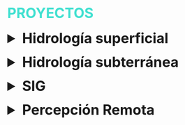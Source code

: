 # <span style="color: turquoise; font-size: 2rem; text-transform: uppercase;">Proyectos</span>

<style>
  details {
    margin-top: 1rem;
  }
  summary.section {
    font-size: 2rem; /* Tamaño de fuente de los títulos */
    font-weight: bold;
  }
  summary.project {
    font-size: 1.5rem; /* Tamaño de fuente de los proyectos */
    font-weight: bold;
    list-style: none; /* Ocultar el triángulo invertido */
  }
  summary.project::-webkit-details-marker {
    display: none; /* Ocultar el triángulo invertido en navegadores WebKit */
  }
  details p, details h2 {
    font-size: 1.5rem; /* Tamaño de fuente del contenido */
    margin-left: 40px; /* Margen izquierdo para los proyectos */
  }
  figure {
    margin-left: 20px; /* Margen izquierdo para las figuras */
  }
  figcaption {
    text-align: center; /* Centrar el texto de los títulos */
    font-style: italic; /* Estilo itálico para los títulos */
  }
</style>

<details>
  <summary class="section">Hidrología superficial</summary>
  
  <details>
    <summary class="project">1. Análisis de Precipitaciones</summary>

Descargué datos de precipitación del Servicio Meteorológico Nacional de una estación de la subcuenca de Zapotitlán, Guerrero. Procesé los datos en Python. Hice una serie mensual y anual. También obtuve la precipitación promedio mensual.

**Herramientas:** Python

**Resultado:**

<figure>
  <img src="images/Hidrologia_superficial/precmensual.jpeg" alt="Proyecto 1">
  <figcaption>Precipitación mensual</figcaption>
  <img src="images/Hidrologia_superficial/precanual.jpeg" alt="Proyecto 2">
  <figcaption>Precipitación anual</figcaption>
  <img src="images/Hidrologia_superficial/promediomensual.jpeg" alt="Proyecto 3">
  <figcaption>Precipitación promedio mensual</figcaption>
</figure>
  </details>


  <details>
    <summary class="project">2. Simulación de infiltración</summary>

Trabajé con datos de intensidad de lluvia de una estación del Observatorio Hidrológico de Instituto de Ingeniería de la UNAM. Apliqué el método de tasa de infiltración constante para estimar la pérdida de agua por infiltración ante una tormenta severa, asumiendo que el suelo tiene siempre la misma capacidad de infiltración. Convertí las tasas de precipitación y de infiltración a láminas y grafiqué la Curva Masa.

**Herramientas:** Python

**Resultado:**

<figure>
  <img src="images/Hidrologia_superficial/curvamasa.jpeg" alt="Proyecto 4">
  <figcaption>Curva Masa</figcaption>
</figure>
  </details>

  <details>
    <summary class="project">3. Análisis de caudal</summary>

**Herramientas:** Python

**Resultado:**

<figure>
  <img src="images/Hidrologia_superficial/caudaldiaria.jpeg" alt="Proyecto 5">
  <figcaption>Caudal a escala diaria</figcaption>
  <img src="images/Hidrologia_superficial/caudalmensual.jpeg" alt="Proyecto 6">
  <figcaption>Caudal a escala mensual</figcaption>
</figure>
  </details>

  
</details>

<details>
  <summary class="section">Hidrología subterránea</summary>
  
  <details>
    <summary class="project">Proyecto 1: Gestor de Tareas</summary>
El proyecto "Gestor de Tareas" es una aplicación web desarrollada como parte de un proyecto personal. El objetivo principal del proyecto es ayudar a los usuarios a organizar y gestionar sus tareas diarias de manera eficiente.

Para desarrollar este proyecto, utilicé tecnologías como HTML, CSS, JavaScript y React. La aplicación permite a los usuarios agregar, editar y eliminar tareas, así como marcar tareas como completadas. Uno de los mayores desafíos fue implementar la funcionalidad de arrastrar y soltar para reordenar las tareas, lo cual superé utilizando la biblioteca react-beautiful-dnd.

**Herramientas:** HTML, CSS, JavaScript, React

**Resultado:**

![Proyecto 1](path/to/your/project1.jpg)

[Ver PDF del Proyecto 1](pdf/project1.pdf)
  </details>

  <details>
    <summary class="project">Proyecto 2: Análisis de Aguas Subterráneas</summary>

**Herramientas:** QGIS, AutoCAD, HEC-RAS

**Resultado:**

![Proyecto 2](path/to/your/project2.jpg)
  </details>

  <details>
    <summary class="project">Proyecto 3: Modelado de Acuíferos</summary>

**Herramientas:** MODFLOW, ArcGIS, Python

**Resultado:**

![Proyecto 3](path/to/your/project3.jpg)
  </details>

  <details>
    <summary class="project">Proyecto 4: Gestión de Pozos</summary>

**Herramientas:** EPANET, Excel, R

**Resultado:**

![Proyecto 4](path/to/your/project4.jpg)
  </details>
</details>

<details>
  <summary class="section">SIG</summary>
  
  <details>
    <summary class="project">Proyecto 1: Sistema de Gestión de Inventarios</summary>
El proyecto "Sistema de Gestión de Inventarios" es una aplicación desarrollada para una pequeña empresa como parte de un proyecto profesional. El objetivo del proyecto es ayudar a la empresa a gestionar su inventario de manera más eficiente.

Desarrollé este proyecto utilizando tecnologías como PHP, MySQL y Bootstrap. La aplicación permite a los usuarios agregar, editar y eliminar productos del inventario, generar informes y recibir alertas cuando el stock está bajo. Uno de los desafíos fue asegurar la integridad de los datos y proporcionar una interfaz de usuario intuitiva, lo cual logré implementando validaciones y siguiendo principios de diseño centrado en el usuario.

**Herramientas:** PHP, MySQL, Bootstrap

**Resultado:**

![Proyecto 1](path/to/your/project1.jpg)

[Ver PDF del Proyecto 1](pdf/project1.pdf)
  </details>

  <details>
    <summary class="project">Proyecto 2: Análisis Espacial de Datos</summary>

**Herramientas:** QGIS, Python, R

**Resultado:**

![Proyecto 2](path/to/your/project2.jpg)
  </details>

  <details>
    <summary class="project">Proyecto 3: Cartografía Temática</summary>

**Herramientas:** ArcGIS, Illustrator, Excel

**Resultado:**

![Proyecto 3](path/to/your/project3.jpg)
  </details>

  <details>
    <summary class="project">Proyecto 4: Monitoreo de Desastres Naturales</summary>

**Herramientas:** QGIS, Python, Sentinel-2

**Resultado:**

![Proyecto 4](path/to/your/project4.jpg)
  </details>
</details>

<details>
  <summary class="section">Percepción Remota</summary>
  
  <details>
    <summary class="project">Proyecto 1: Detección de Cambios en el Uso del Suelo</summary>

**Herramientas:** QGIS, Python, Sentinel-2

**Resultado:**

![Proyecto 1](path/to/your/project1.jpg)
  </details>

  <details>
    <summary class="project">Proyecto 2: Mapeo de Cobertura Vegetal</summary>

**Herramientas:** ArcGIS, R, Landsat 8

**Resultado:**

![Proyecto 2](path/to/your/project2.jpg)
  </details>

  <details>
    <summary class="project">Proyecto 3: Análisis de Índices de Vegetación</summary>

**Herramientas:** ENVI, QGIS, Python

**Resultado:**

![Proyecto 3](path/to/your/project3.jpg)
  </details>

  <details>
    <summary class="project">Proyecto 4: Detección de Incendios Forestales</summary>

**Herramientas:** QGIS, Python, MODIS

**Resultado:**

![Proyecto 4](path/to/your/project4.jpg)
  </details>
</details>
